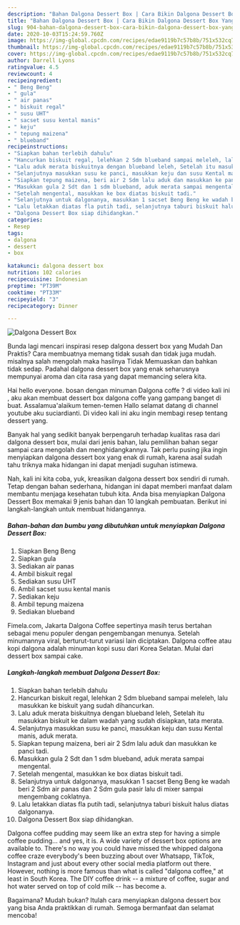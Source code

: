 ```yaml
---
description: "Bahan Dalgona Dessert Box | Cara Bikin Dalgona Dessert Box Yang Enak Banget"
title: "Bahan Dalgona Dessert Box | Cara Bikin Dalgona Dessert Box Yang Enak Banget"
slug: 904-bahan-dalgona-dessert-box-cara-bikin-dalgona-dessert-box-yang-enak-banget
date: 2020-10-03T15:24:59.760Z
image: https://img-global.cpcdn.com/recipes/edae9119b7c57b8b/751x532cq70/dalgona-dessert-box-foto-resep-utama.jpg
thumbnail: https://img-global.cpcdn.com/recipes/edae9119b7c57b8b/751x532cq70/dalgona-dessert-box-foto-resep-utama.jpg
cover: https://img-global.cpcdn.com/recipes/edae9119b7c57b8b/751x532cq70/dalgona-dessert-box-foto-resep-utama.jpg
author: Darrell Lyons
ratingvalue: 4.5
reviewcount: 4
recipeingredient:
- " Beng Beng"
- " gula"
- " air panas"
- " biskuit regal"
- " susu UHT"
- " sacset susu kental manis"
- " keju"
- " tepung maizena"
- " blueband"
recipeinstructions:
- "Siapkan bahan terlebih dahulu"
- "Hancurkan biskuit regal, lelehkan 2 Sdm blueband sampai meleleh, lalu masukkan ke biskuit yang sudah dihancurkan."
- "Lalu aduk merata biskuitnya dengan blueband leleh, Setelah itu masukkan biskuit ke dalam wadah yang sudah disiapkan, tata merata."
- "Selanjutnya masukkan susu ke panci, masukkan keju dan susu Kental manis, aduk merata."
- "Siapkan tepung maizena, beri air 2 Sdm lalu aduk dan masukkan ke panci tadi."
- "Masukkan gula 2 Sdt dan 1 sdm blueband, aduk merata sampai mengental."
- "Setelah mengental, masukkan ke box diatas biskuit tadi."
- "Selanjutnya untuk dalgonanya, masukkan 1 sacset Beng Beng ke wadah beri 2 Sdm air panas dan 2 Sdm gula pasir lalu di mixer sampai mengembang coklatnya."
- "Lalu letakkan diatas fla putih tadi, selanjutnya taburi biskuit halus diatas dalgonanya."
- "Dalgona Dessert Box siap dihidangkan."
categories:
- Resep
tags:
- dalgona
- dessert
- box

katakunci: dalgona dessert box 
nutrition: 102 calories
recipecuisine: Indonesian
preptime: "PT39M"
cooktime: "PT33M"
recipeyield: "3"
recipecategory: Dinner

---
```



![Dalgona Dessert Box](https://img-global.cpcdn.com/recipes/edae9119b7c57b8b/751x532cq70/dalgona-dessert-box-foto-resep-utama.jpg)

Bunda lagi mencari inspirasi resep dalgona dessert box yang Mudah Dan Praktis? Cara membuatnya memang tidak susah dan tidak juga mudah. misalnya salah mengolah maka hasilnya Tidak Memuaskan dan bahkan tidak sedap. Padahal dalgona dessert box yang enak seharusnya mempunyai aroma dan cita rasa yang dapat memancing selera kita.

Hai hello everyone. bosan dengan minuman Dalgona coffe ? di video kali ini , aku akan membuat dessert box dalgona coffe yang gampang banget di buat. Assalamua&#39;alaikum temen-temen Hallo selamat datang di channel youtube aku suciardianti. Di video kali ini aku ingin membagi resep tentang dessert yang.

Banyak hal yang sedikit banyak berpengaruh terhadap kualitas rasa dari dalgona dessert box, mulai dari jenis bahan, lalu pemilihan bahan segar sampai cara mengolah dan menghidangkannya. Tak perlu pusing jika ingin menyiapkan dalgona dessert box yang enak di rumah, karena asal sudah tahu triknya maka hidangan ini dapat menjadi suguhan istimewa.


Nah, kali ini kita coba, yuk, kreasikan dalgona dessert box sendiri di rumah. Tetap dengan bahan sederhana, hidangan ini dapat memberi manfaat dalam membantu menjaga kesehatan tubuh kita. Anda bisa menyiapkan Dalgona Dessert Box memakai 9 jenis bahan dan 10 langkah pembuatan. Berikut ini langkah-langkah untuk membuat hidangannya.

<!--inarticleads1-->

##### Bahan-bahan dan bumbu yang dibutuhkan untuk menyiapkan Dalgona Dessert Box:

1. Siapkan  Beng Beng
1. Siapkan  gula
1. Sediakan  air panas
1. Ambil  biskuit regal
1. Sediakan  susu UHT
1. Ambil  sacset susu kental manis
1. Sediakan  keju
1. Ambil  tepung maizena
1. Sediakan  blueband


Fimela.com, Jakarta Dalgona Coffee sepertinya masih terus bertahan sebagai menu populer dengan pengembangan menunya. Setelah minumannya viral, berturut-turut variasi lain diciptakan. Dalgona coffee atau kopi dalgona adalah minuman kopi susu dari Korea Selatan. Mulai dari dessert box sampai cake. 

<!--inarticleads2-->

##### Langkah-langkah membuat Dalgona Dessert Box:

1. Siapkan bahan terlebih dahulu
1. Hancurkan biskuit regal, lelehkan 2 Sdm blueband sampai meleleh, lalu masukkan ke biskuit yang sudah dihancurkan.
1. Lalu aduk merata biskuitnya dengan blueband leleh, Setelah itu masukkan biskuit ke dalam wadah yang sudah disiapkan, tata merata.
1. Selanjutnya masukkan susu ke panci, masukkan keju dan susu Kental manis, aduk merata.
1. Siapkan tepung maizena, beri air 2 Sdm lalu aduk dan masukkan ke panci tadi.
1. Masukkan gula 2 Sdt dan 1 sdm blueband, aduk merata sampai mengental.
1. Setelah mengental, masukkan ke box diatas biskuit tadi.
1. Selanjutnya untuk dalgonanya, masukkan 1 sacset Beng Beng ke wadah beri 2 Sdm air panas dan 2 Sdm gula pasir lalu di mixer sampai mengembang coklatnya.
1. Lalu letakkan diatas fla putih tadi, selanjutnya taburi biskuit halus diatas dalgonanya.
1. Dalgona Dessert Box siap dihidangkan.


Dalgona coffee pudding may seem like an extra step for having a simple coffee pudding… and yes, it is. A wide variety of dessert box options are available to. There&#39;s no way you could have missed the whipped dalgona coffee craze everybody&#39;s been buzzing about over Whatsapp, TikTok, Instagram and just about every other social media platform out there. However, nothing is more famous than what is called &#34;dalgona coffee,&#34; at least in South Korea. The DIY coffee drink -- a mixture of coffee, sugar and hot water served on top of cold milk -- has become a. 

Bagaimana? Mudah bukan? Itulah cara menyiapkan dalgona dessert box yang bisa Anda praktikkan di rumah. Semoga bermanfaat dan selamat mencoba!
